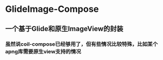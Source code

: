 # GlideImage-Compose

## 一个基于Glide和原生ImageView的封装
### 虽然说coil-compose已经够用了，但有些情况比较特殊，比如某个apng库需要原生view支持的情况
